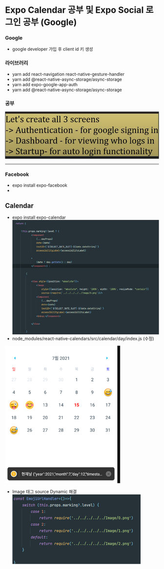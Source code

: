 # Expo Calendar 공부 및 Expo Social 로그인 공부 (Google)

### Google
- google developer 가입 후 client id 키 생성 
### 라이브러리

- yarn add react-navigation react-native-gesture-handler
- yarn add @react-native-async-storage/async-storage
- yarn add expo-google-app-auth
- yarn add @react-native-async-storage/async-storage


### 공부

![img.png](img.png)

<hr/>

### Facebook 
- expo install expo-facebook
- 

## Calendar
- expo install expo-calendar
![img_1.png](img_1.png)
- node_modules/react-native-calendars/src/calendar/day/index.js (수정)

![img_5.png](img_5.png)


- Image 태그 source Dynamic 해결
![img_6.png](img_6.png)

[comment]: <> (- authentication for google signing in &#40;구글 로그인 인증&#41;)

[comment]: <> (- Dashboard for viewing who logs in )

[comment]: <> (- Startup-for auto login functionality 시작-자동로그인 기능)

